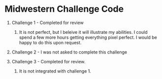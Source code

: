 # Midwestern Challenge Code

1. Challenge 1 - Completed for review 
   1. It is not perfect, but I beleive it will illustrate my abilities.  I could spend a few more hours getting everything pixel perfect.  I would be happy to do this upon request.
   
2. Challenge 2 - I was not asked to complete this challenge

3. Challenge 3 - Completed for review.
   1. It is not integrated with challenge 1. 
 
